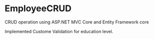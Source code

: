 # EmployeeCRUD
CRUD operation using ASP.NET MVC Core and Entity Framework core

Implemented Custome Validation for education level.
